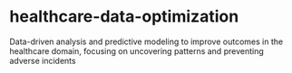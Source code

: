 # healthcare-data-optimization
Data-driven analysis and predictive modeling to improve outcomes in the healthcare domain, focusing on uncovering patterns and preventing adverse incidents
